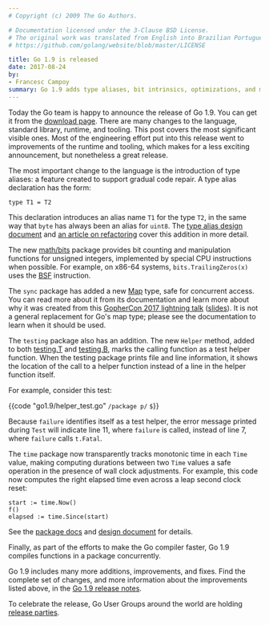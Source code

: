 ```yaml
---
# Copyright (c) 2009 The Go Authors.

# Documentation licensed under the 3-Clause BSD License.
# The original work was translated from English into Brazilian Portuguese.
# https://github.com/golang/website/blob/master/LICENSE

title: Go 1.9 is released
date: 2017-08-24
by:
- Francesc Campoy
summary: Go 1.9 adds type aliases, bit intrinsics, optimizations, and more.
---
```



Today the Go team is happy to announce the release of Go 1.9.
You can get it from the [download page](/dl/).
There are many changes to the language, standard library, runtime, and tooling.
This post covers the most significant visible ones.
Most of the engineering effort put into this release went to improvements of the runtime and tooling,
which makes for a less exciting announcement, but nonetheless a great release.

The most important change to the language is the introduction of type aliases: a feature
created to support gradual code repair. A type alias declaration has the form:

	type T1 = T2

This declaration introduces an alias name `T1` for the type `T2`, in the same way that `byte` has
always been an alias for `uint8`.
The [type alias design document](/design/18130-type-alias) and
[an article on refactoring](/talks/2016/refactor.article) cover this addition in more detail.

The new [math/bits](/pkg/math/bits) package provides bit counting and manipulation functions
for unsigned integers, implemented by special CPU instructions when possible.
For example, on x86-64 systems, `bits.TrailingZeros(x)` uses the
[BSF](https://pdos.csail.mit.edu/6.828/2010/readings/i386/BSF.htm) instruction.

The `sync` package has added a new [Map](/pkg/sync#Map) type, safe for concurrent access.
You can read more about it from its documentation and learn more about why it was created from this
[GopherCon 2017 lightning talk](https://www.youtube.com/watch?v=C1EtfDnsdDs)
([slides](https://github.com/gophercon/2017-talks/blob/master/lightningtalks/BryanCMills-AnOverviewOfSyncMap/An%20Overview%20of%20sync.Map.pdf)).
It is not a general replacement for Go's map type; please see the documentation to learn when it should be used.

The `testing` package also has an addition. The new `Helper` method, added to both
[testing.T](/pkg/testing#T.Helper) and [testing.B](/pkg/testing#B.Helper),
marks the calling function as a test helper function.
When the testing package prints file and line information, it shows the location of the call to a helper function
instead of a line in the helper function itself.

For example, consider this test:

{{code "go1.9/helper_test.go" `/package p/` `$`}}

Because `failure` identifies itself as a test helper, the error message printed during `Test` will indicate line 11,
where `failure` is called, instead of line 7, where `failure` calls `t.Fatal`.

The `time` package now transparently tracks monotonic time in each `Time` value,
making computing durations between two `Time` values a safe operation in the presence of wall clock adjustments.
For example, this code now computes the right elapsed time even across a leap second clock reset:

	start := time.Now()
	f()
	elapsed := time.Since(start)

See the [package docs](http://beta.golang.org/pkg/time/#hdr-Monotonic_Clocks) and
[design document](https://github.com/golang/proposal/blob/master/design/12914-monotonic.md) for details.

Finally, as part of the efforts to make the Go compiler faster, Go 1.9 compiles functions in a package concurrently.

Go 1.9 includes many more additions, improvements, and fixes. Find the complete set of changes,
and more information about the improvements listed above, in the
[Go 1.9 release notes](/doc/go1.9).

To celebrate the release, Go User Groups around the world are holding
[release parties](https://github.com/golang/cowg/blob/master/events/2017-08-go1.9-release-party.md).
